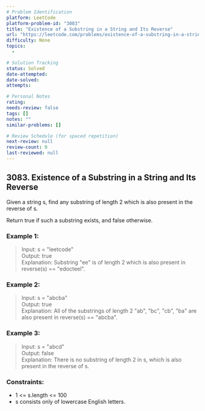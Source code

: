 ```yaml
---
# Problem Identification
platform: LeetCode
platform-problem-id: "3083"
title: "Existence of a Substring in a String and Its Reverse"
url: "https://leetcode.com/problems/existence-of-a-substring-in-a-string-and-its-reverse/"
difficulty: None
topics:
  -

# Solution Tracking
status: Solved
date-attempted:
date-solved:
attempts:

# Personal Notes
rating:
needs-review: false
tags: []
notes: ""
similar-problems: []

# Review Schedule (for spaced repetition)
next-review: null
review-count: 0
last-reviewed: null
---
```


## 3083. Existence of a Substring in a String and Its Reverse

Given a string s, find any substring of length 2 which is also present in the reverse of s.

Return true if such a substring exists, and false otherwise.

### Example 1:

> Input: s = "leetcode"<br/>
> Output: true<br/>
> Explanation: Substring "ee" is of length 2 which is also present in reverse(s) == "edocteel".

### Example 2:

> Input: s = "abcba"<br/>
> Output: true<br/>
> Explanation: All of the substrings of length 2 "ab", "bc", "cb", "ba" are also present in reverse(s) == "abcba".

### Example 3:

> Input: s = "abcd"<br/>
> Output: false<br/>
> Explanation: There is no substring of length 2 in s, which is also present in the reverse of s.

### Constraints:

- 1 <= s.length <= 100
- s consists only of lowercase English letters.
